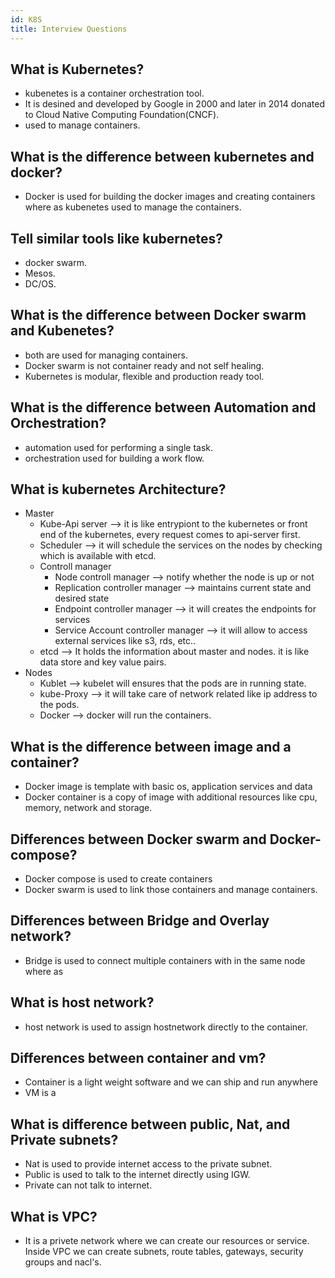 ```yaml
---
id: K8S
title: Interview Questions
---
```


## What is Kubernetes?
* kubenetes is a container orchestration tool. 
* It is desined and developed by Google in 2000 and later in 2014 donated to Cloud Native Computing Foundation(CNCF).
* used to manage containers.

## What is the difference between kubernetes and docker?
* Docker is used for building the docker images and creating containers where as kubenetes used to manage the containers.

## Tell similar tools like kubernetes?
* docker swarm.
* Mesos.
* DC/OS.

## What is the difference between Docker swarm and Kubenetes?
* both are used for managing containers.
* Docker swarm is not container ready and not self healing.
* Kubernetes is modular, flexible and production ready tool.

## What is the difference between Automation and Orchestration?
* automation used for performing a single task.
* orchestration used for building a work flow.

## What is kubernetes Architecture?
* Master
    * Kube-Api server --> it is like entrypiont to the kubernetes or front end of the kubernetes, every request comes to api-server first.
    * Scheduler --> it will schedule the services on the nodes by checking which is available with etcd.
    * Controll manager
        * Node controll manager --> notify whether the node is up or not
        * Replication controller manager --> maintains current state and desired state
        * Endpoint controller manager --> it will creates the endpoints for services
        * Service Account controller manager --> it will allow to access external services like s3, rds, etc..
    * etcd --> It holds the information about master and nodes. it is like data store and key value pairs.
* Nodes
    * Kublet --> kubelet will ensures that the pods are in running state.
    * kube-Proxy --> it will take care of network related like ip address to the pods.
    * Docker --> docker will run the containers.

## What is the difference between image and a container?
* Docker image is template with basic os, application services and data     
* Docker container is a copy of image with additional resources like cpu, memory, network and storage.    

## Differences between Docker swarm and Docker-compose?
* Docker compose is used to create containers 
* Docker swarm is used to link those containers and manage containers.

## Differences between Bridge and Overlay network?
* Bridge is used to connect multiple containers with in the same node where as 

## What is host network?
* host network is used to assign hostnetwork directly to the container.

## Differences between container and vm?
* Container is a light weight software and we can ship and run anywhere
* VM is a 

## What is difference between public, Nat, and Private subnets?
* Nat is used to provide internet access to the private subnet.
* Public is used to talk to the internet directly using IGW.
* Private can not talk to internet.

## What is VPC?
* It is a privete network where we can create our resources or service. Inside VPC we can create subnets, route tables, gateways, security groups and nacl's.

